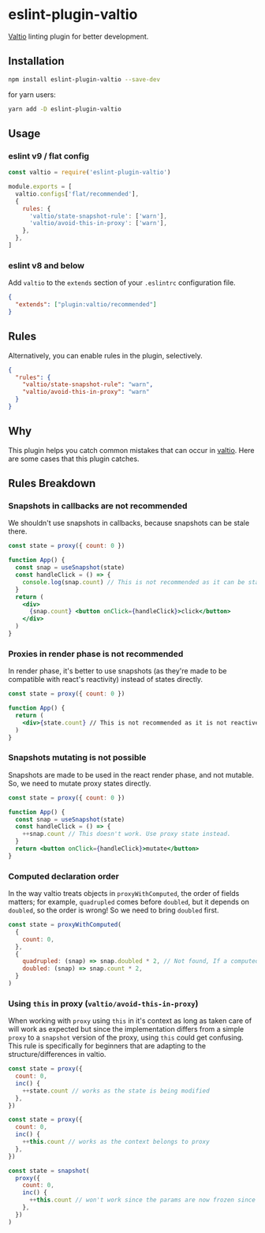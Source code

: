 # eslint-plugin-valtio

[Valtio](https://github.com/pmndrs/valtio) linting plugin for better development.

## Installation

```bash
npm install eslint-plugin-valtio --save-dev
```

for yarn users:

```bash
yarn add -D eslint-plugin-valtio
```

## Usage

### eslint v9 / flat config

```js
const valtio = require('eslint-plugin-valtio')

module.exports = [
  valtio.configs['flat/recommended'],
  {
    rules: {
      'valtio/state-snapshot-rule': ['warn'],
      'valtio/avoid-this-in-proxy': ['warn'],
    },
  },
]
```

### eslint v8 and below

Add `valtio` to the `extends` section of your `.eslintrc` configuration file.

```json
{
  "extends": ["plugin:valtio/recommended"]
}
```

## Rules

Alternatively, you can enable rules in the plugin, selectively.

```json
{
  "rules": {
    "valtio/state-snapshot-rule": "warn",
    "valtio/avoid-this-in-proxy": "warn"
  }
}
```

## Why

This plugin helps you catch common mistakes that can occur in [valtio](https://github.com/pmndrs/valtio). Here are some cases that this plugin catches.


## Rules Breakdown

### Snapshots in callbacks are not recommended

We shouldn't use snapshots in callbacks, because snapshots can be stale there.

```jsx
const state = proxy({ count: 0 })

function App() {
  const snap = useSnapshot(state)
  const handleClick = () => {
    console.log(snap.count) // This is not recommended as it can be stale.
  }
  return (
    <div>
      {snap.count} <button onClick={handleClick}>click</button>
    </div>
  )
}
```

### Proxies in render phase is not recommended

In render phase, it's better to use snapshots (as they're made to be compatible with react's reactivity) instead of states directly.

```jsx
const state = proxy({ count: 0 })

function App() {
  return (
    <div>{state.count} // This is not recommended as it is not reactive.</div>
  )
}
```

### Snapshots mutating is not possible

Snapshots are made to be used in the react render phase,
and not mutable.
So, we need to mutate proxy states directly.

```jsx
const state = proxy({ count: 0 })

function App() {
  const snap = useSnapshot(state)
  const handleClick = () => {
    ++snap.count // This doesn't work. Use proxy state instead.
  }
  return <button onClick={handleClick}>mutate</button>
}
```

### Computed declaration order

In the way valtio treats objects in `proxyWithComputed`, the order of fields matters; for example, `quadrupled` comes before `doubled`, but it depends on `doubled`, so the order is wrong! So we need to bring `doubled` first.

```jsx
const state = proxyWithComputed(
  {
    count: 0,
  },
  {
    quadrupled: (snap) => snap.doubled * 2, // Not found, If a computed field deriving value is created from another computed, the computed source should be declared first.
    doubled: (snap) => snap.count * 2,
  }
)
```

### Using `this` in proxy (`valtio/avoid-this-in-proxy`)

When working with `proxy` using `this` in it's context as long as taken care of will work as expected but since the implementation differs from a simple `proxy` to a `snapshot` version of the proxy, using `this` could get confusing. This rule is specifically for beginners that are adapting to the structure/differences in valtio.

```jsx
const state = proxy({
  count: 0,
  inc() {
    ++state.count // works as the state is being modified
  },
})

const state = proxy({
  count: 0,
  inc() {
    ++this.count // works as the context belongs to proxy
  },
})

const state = snapshot(
  proxy({
    count: 0,
    inc() {
      ++this.count // won't work since the params are now frozen since you are in a snapshot.
    },
  })
)
```
